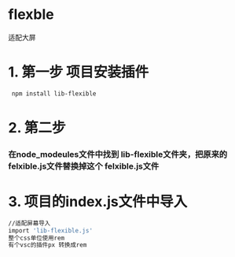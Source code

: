 # flexble
适配大屏 
# 1. 第一步 项目安装插件
 ```sh
  npm install lib-flexible
 ```
 # 2. 第二步
 ### 在node_modeules文件中找到 lib-flexible文件夹，把原来的felxible.js文件替换掉这个 felxible.js文件
 
 # 3. 项目的index.js文件中导入
 
 ```sh
 //适配屏幕导入
 import 'lib-flexible.js'
 整个css单位使用rem
 有个vsc的插件px 转换成rem 
 ```
